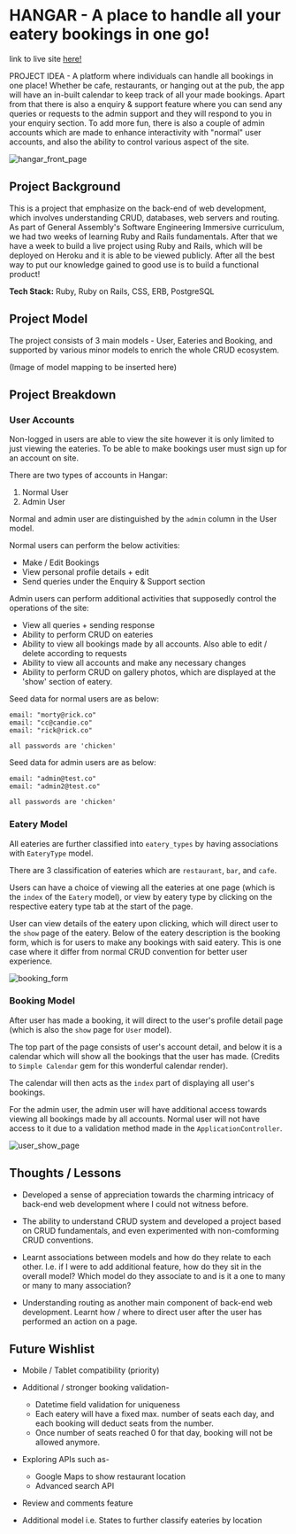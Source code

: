 # **HANGAR - A place to handle all your eatery bookings in one go!**

link to live site [here!](https://hangar.onrender.com/)

PROJECT IDEA - A platform where individuals can handle all bookings in one place! Whether be cafe, restaurants, or hanging out at the pub, the app will have an in-built calendar to keep track of all your made bookings. Apart from that there is also a enquiry & support feature where you can send any queries or requests to the admin support and they will respond to you in your enquiry section. To add more fun, there is also a couple of admin accounts which are made to enhance interactivity with "normal" user accounts, and also the ability to control various aspect of the site. 

![hangar_front_page](https://res.cloudinary.com/dpu8e4ucu/image/upload/v1662288366/Project%201%20Images/Screen_Shot_2022-09-04_at_8.38.01_pm_x9qbvj.png)

## **Project Background**

This is a project that emphasize on the back-end of web development, which involves understanding CRUD, databases, web servers and routing. As part of General Assembly's Software Engineering Immersive curriculum, we had two weeks of learning Ruby and Rails fundamentals. After that we have a week to build a live project using Ruby and Rails, which will be deployed on Heroku and it is able to be viewed publicly. After all the best way to put our knowledge gained to good use is to build a functional product!

**Tech Stack:** Ruby, Ruby on Rails, CSS, ERB, PostgreSQL

## **Project Model**

The project consists of 3 main models - User, Eateries and Booking, and supported by various minor models to enrich the whole CRUD ecosystem. 

(Image of model mapping to be inserted here)

## **Project Breakdown**

### **User Accounts**

Non-logged in users are able to view the site however it is only limited to just viewing the eateries. To be able to make bookings user must sign up for an account on site.

There are two types of accounts in Hangar:
1. Normal User
2. Admin User

Normal and admin user are distinguished by the `admin` column in the User model. 

Normal users can perform the below activities:
* Make / Edit Bookings
* View personal profile details + edit
* Send queries under the Enquiry & Support section

Admin users can perform additional activities that supposedly control the operations of the site:
* View all queries + sending response
* Ability to perform CRUD on eateries
* Ability to view all bookings made by all accounts. Also able to edit / delete according to requests
* Ability to view all accounts and make any necessary changes
* Ability to perform CRUD on gallery photos, which are displayed at the 'show' section of eatery.

Seed data for normal users are as below:
```
email: "morty@rick.co"
email: "cc@candie.co"
email: "rick@rick.co"

all passwords are 'chicken'
```

Seed data for admin users are as below:
```
email: "admin@test.co"
email: "admin2@test.co"

all passwords are 'chicken'
```
### **Eatery Model**

All eateries are further classified into `eatery_types` by having associations with `EateryType` model. 

There are 3 classification of eateries which are `restaurant`, `bar`, and `cafe`.

Users can have a choice of viewing all the eateries at one page (which is the `index` of the `Eatery` model), or view by eatery type by clicking on the respective eatery type tab at the start of the page.

User can view details of the eatery upon clicking, which will direct user to the `show` page of the eatery. Below of the eatery description is the booking form, which is for users to make any bookings with said eatery. This is one case where it differ from normal CRUD convention for better user experience. 

![booking_form](https://res.cloudinary.com/dpu8e4ucu/image/upload/v1662288366/Project%201%20Images/Screen_Shot_2022-09-04_at_8.37.46_pm_dnajy3.png)

### **Booking Model**

After user has made a booking, it will direct to the user's profile detail page (which is also the `show` page for `User` model).

The top part of the page consists of user's account detail, and below it is a calendar which will show all the bookings that the user has made. (Credits to `Simple Calendar` gem for this wonderful calendar render). 

The calendar will then acts as the `index` part of displaying all user's bookings.

For the admin user, the admin user will have additional access towards viewing all bookings made by all accounts. Normal user will not have access to it due to a validation method made in the `ApplicationController`.

![user_show_page](https://res.cloudinary.com/dpu8e4ucu/image/upload/v1662288365/Project%201%20Images/Screen_Shot_2022-09-04_at_8.37.03_pm_py417l.png)

## **Thoughts / Lessons**
* Developed a sense of appreciation towards the charming intricacy of back-end web development where I could not witness before.

* The ability to understand CRUD system and developed a project based on CRUD fundamentals, and even experimented with non-comforming CRUD conventions.

* Learnt associations between models and how do they relate to each other. I.e. if I were to add additional feature, how do they sit in the overall model? Which model do they associate to and is it a one to many or many to many association?

* Understanding routing as another main component of back-end web development. Learnt how / where to direct user after the user has performed an action on a page.

## **Future Wishlist**
* Mobile / Tablet compatibility (priority)
* Additional / stronger booking validation-
    * Datetime field validation for uniqueness
    * Each eatery will have a fixed max. number of seats each day, and each booking will deduct seats from the number.
    * Once number of seats reached 0 for that day, booking will not be allowed anymore.

* Exploring APIs such as- 
    * Google Maps to show restaurant location
    * Advanced search API 

* Review and comments feature
* Additional model i.e. States to further classify eateries by location






